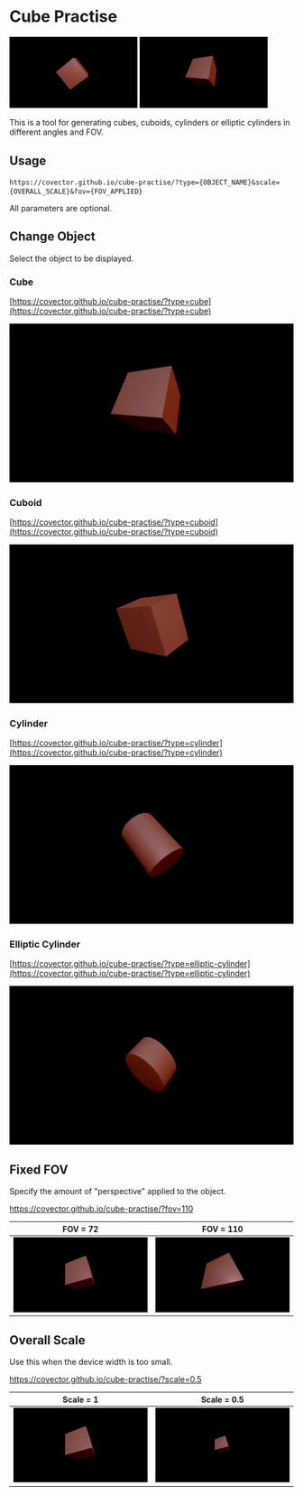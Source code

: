 # Cube Practise
<img src="docs-img/cube_1.webp" width="45%"></img> <img src="docs-img/cube_2.webp" width="45%"></img>

This is a tool for generating cubes, cuboids, cylinders or elliptic cylinders in different angles and FOV.

## Usage
```
https://covector.github.io/cube-practise/?type={OBJECT_NAME}&scale={OVERALL_SCALE}&fov={FOV_APPLIED}
```
All parameters are optional.

## Change Object
Select the object to be displayed.

### Cube
[https://covector.github.io/cube-practise/?type=cube](https://covector.github.io/cube-practise/?type=cube)

![](docs-img/cube_2.webp)

### Cuboid
[https://covector.github.io/cube-practise/?type=cuboid](https://covector.github.io/cube-practise/?type=cuboid)

![](docs-img/cuboid.webp)

### Cylinder
[https://covector.github.io/cube-practise/?type=cylinder](https://covector.github.io/cube-practise/?type=cylinder)

![](docs-img/cylinder.webp)

### Elliptic Cylinder
[https://covector.github.io/cube-practise/?type=elliptic-cylinder](https://covector.github.io/cube-practise/?type=elliptic-cylinder)

![](docs-img/elliptic_cylinder.webp)

## Fixed FOV
Specify the amount of "perspective" applied to the object.

https://covector.github.io/cube-practise/?fov=110

| FOV = 72  | FOV = 110 |
| ------------- | ------------- |
|![](docs-img/cube_3.webp)|![](docs-img/cube_fov.webp)|

## Overall Scale
Use this when the device width is too small.

https://covector.github.io/cube-practise/?scale=0.5

| Scale = 1  | Scale = 0.5 |
| ------------- | ------------- |
|![](docs-img/cube_3.webp)|![](docs-img/cube_scale.webp)|